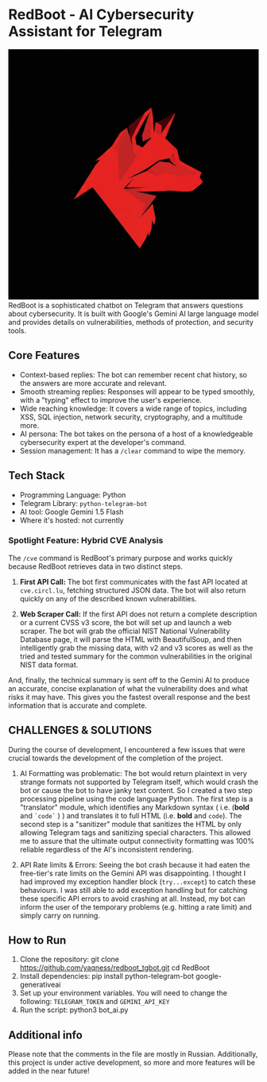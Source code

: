 # RedBoot - AI Cybersecurity Assistant for Telegram

![Logo](logo.jpg) RedBoot is a sophisticated chatbot on Telegram that answers questions about cybersecurity. It is built with Google's Gemini AI large language model and provides details on vulnerabilities, methods of protection, and security tools.

## Core Features

- Context-based replies: The bot can remember recent chat history, so the answers are more accurate and relevant.
- Smooth streaming replies: Responses will appear to be typed smoothly, with a "typing" effect to improve the user's experience.
- Wide reaching knowledge: It covers a wide range of topics, including XSS, SQL injection, network security, cryptography, and a multitude more.
- AI persona: The bot takes on the persona of a host of a knowledgeable cybersecurity expert at the developer's command.
- Session management: It has a `/clear` command to wipe the memory.

## Tech Stack

- Programming Language: Python
- Telegram Library: `python-telegram-bot`
- AI tool: Google Gemini 1.5 Flash
- Where it's hosted: not currently

### Spotlight Feature: Hybrid CVE Analysis


The `/cve` command is RedBoot's primary purpose and works quickly because RedBoot retrieves data in two distinct steps.


1.  **First API Call:** The bot first communicates with the fast API located at `cve.circl.lu`, fetching structured JSON data. The bot will also return quickly on any of the described known vulnerabilities.


2.  **Web Scraper Call:** If the first API does not return a complete description or a current CVSS v3 score, the bot will set up and launch a web scraper. The bot will grab the official NIST National Vulnerability Database page, it will parse the HTML with BeautifulSoup, and then intelligently grab the missing data, with v2 and v3 scores as well as the tried and tested summary for the common vulnerabilities in the original NIST data format.


And, finally, the technical summary is sent off to the Gemini AI to produce an accurate, concise explanation of what the vulnerability does and what risks it may have. This gives you the fastest overall response and the best information that is accurate and complete.

## CHALLENGES & SOLUTIONS

During the course of development, I encountered a few issues that were crucial towards the development of the completion of the project.

1. AI Formatting was problematic: The bot would return plaintext in very strange formats not supported by Telegram itself, which would crash the bot or cause the bot to have janky text content. So I created a two step processing pipeline using the code language Python. The first step is a "translator" module, which identifies any Markdown syntax ( i.e. (**bold** and `` `code` `` ) ) and translates it to full HTML (i.e. <b>bold</b> and <code>code</code>). The second step is a "sanitizer" module that sanitizes the HTML by only allowing Telegram tags and sanitizing special characters. This allowed me to assure that the ultimate output connectivity formatting was 100% reliable regardless of the AI's inconsistent rendering.

2.  API Rate limits & Errors: Seeing the bot crash because it had eaten the free-tier's rate limits on the Gemini API was disappointing. I thought I had improved my exception handler block (`try...except`) to catch these behaviours. I was still able to add exception handling but for catching these specific API errors to avoid crashing at all. Instead, my bot can inform the user of the temporary problems (e.g. hitting a rate limit) and simply carry on running.

## How to Run

1.  Clone the repository:
    git clone https://github.com/yaqness/redboot_tgbot.git
    cd RedBoot
2.  Install dependencies: pip install python-telegram-bot google-generativeai
3.  Set up your environment variables. You will need to change the following: `TELEGRAM_TOKEN` and `GEMINI_API_KEY`
4.  Run the script: python3 bot_ai.py

## Additional info
Please note that the comments in the file are mostly in Russian. Additionally, this project is under active development, so more and more features will be added in the near future!
